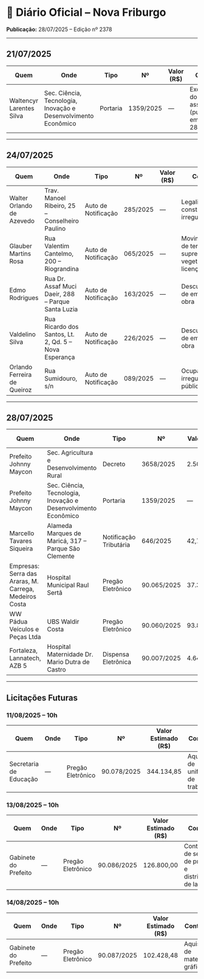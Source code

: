 # 📑 Diário Oficial – Nova Friburgo  
**Publicação:** 28/07/2025 – Edição nº 2378  

---

## 21/07/2025
| Quem | Onde | Tipo | Nº | Valor (R$) | Contexto | Base legal | Link |
|------|------|------|---|-----------|----------|------------|------|
| Waltencyr Larentes Silva | Sec. Ciência, Tecnologia, Inovação e Desenvolvimento Econômico | Portaria | 1359/2025 | — | Exoneração do cargo de assessor (publicado em 28/07/2025) | — | — |

---

## 24/07/2025
| Quem | Onde | Tipo | Nº | Valor (R$) | Contexto | Base legal | Link |
|------|------|------|---|-----------|----------|------------|------|
| Walter Orlando de Azevedo | Trav. Manoel Ribeiro, 25 – Conselheiro Paulino | Auto de Notificação | 285/2025 | — | Legalização de construção irregular | LC 45/2009 | — |
| Glauber Martins Rosa | Rua Valentim Cantelmo, 200 – Riograndina | Auto de Notificação | 065/2025 | — | Movimentação de terra e supressão de vegetação sem licença | LC 45/2009 | — |
| Edmo Rodrigues | Rua Dr. Assaf Muci Daeir, 288 – Parque Santa Luzia | Auto de Notificação | 163/2025 | — | Descumprimento de embargo de obra | LC 45/2009 | — |
| Valdelino Silva | Rua Ricardo dos Santos, Lt. 2, Qd. 5 – Nova Esperança | Auto de Notificação | 226/2025 | — | Descumprimento de embargo de obra | LC 45/2009 | — |
| Orlando Ferreira de Queiroz | Rua Sumidouro, s/n | Auto de Notificação | 089/2025 | — | Ocupação irregular em área pública | LC 45/2009 | — |

---

## 28/07/2025
| Quem | Onde | Tipo | Nº | Valor (R$) | Contexto | Economia (R$) | Base legal | Link |
|------|------|------|---|-----------|----------|---------------|------------|------|
| Prefeito Johnny Maycon | Sec. Agricultura e Desenvolvimento Rural | Decreto | 3658/2025 | 2.500,79 | Crédito suplementar aberto | — | Lei 5.064/2024; Lei 4.320/1964 | — |
| Prefeito Johnny Maycon | Sec. Ciência, Tecnologia, Inovação e Desenvolvimento Econômico | Portaria | 1359/2025 | — | Exoneração de Waltencyr Larentes Silva (publicação oficial) | — | — | — |
| Marcello Tavares Siqueira | Alameda Marques de Maricá, 317 – Parque São Clemente | Notificação Tributária | 646/2025 | 42,76 | Taxa de expediente por cancelamento de plantas | — | LC 124/2018 | — |
| Empresas: Serra das Araras, M. Carrega, Medeiros Costa | Hospital Municipal Raul Sertã | Pregão Eletrônico | 90.065/2025 | 37.333,74 | Aquisição de cadeiras de rodas, cadeiras higiênicas e macas | 24.653,95 | Lei 14.133/2021 | [Edital](https://pncp.gov.br/app/editais/28606630000123/2025/66) |
| WW Pádua Veículos e Peças Ltda | UBS Waldir Costa | Pregão Eletrônico | 90.060/2025 | 93.800,00 | Aquisição de veículo Polo Track | 100,00 | Lei 14.133/2021 | [Edital](https://pncp.gov.br/app/editais/28606630000123/2025/64) |
| Fortaleza, Lannatech, AZB 5 | Hospital Maternidade Dr. Mario Dutra de Castro | Dispensa Eletrônica | 90.007/2025 | 4.647,54 | Aquisição de materiais permanentes | 103,06 | Lei 14.133/2021 | [Edital](https://pncp.gov.br/app/editais/28606630000123/2025/55) |

---

## Licitações Futuras
### 11/08/2025 – 10h
| Quem | Onde | Tipo | Nº | Valor Estimado (R$) | Contexto | Link |
|------|------|------|---|--------------------|----------|------|
| Secretaria de Educação | — | Pregão Eletrônico | 90.078/2025 | 344.134,85 | Aquisição de uniformes de trabalho | www.gov.br/compras |

### 13/08/2025 – 10h
| Quem | Onde | Tipo | Nº | Valor Estimado (R$) | Contexto | Link |
|------|------|------|---|--------------------|----------|------|
| Gabinete do Prefeito | — | Pregão Eletrônico | 90.086/2025 | 126.800,00 | Contratação de serviços de preparo e distribuição de lanches | www.gov.br/compras |

### 14/08/2025 – 10h
| Quem | Onde | Tipo | Nº | Valor Estimado (R$) | Contexto | Link |
|------|------|------|---|--------------------|----------|------|
| Gabinete do Prefeito | — | Pregão Eletrônico | 90.087/2025 | 102.428,48 | Aquisição de material gráfico | www.gov.br/compras |
